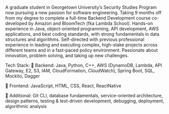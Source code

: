 A graduate student in Georgetown University’s Security Studies Program now pursuing a new passion for software engineering. Taking 9 months off from my degree to complete a full-time Backend Development course co-developed by Amazon and BloomTech (fka Lambda School). Hands-on experience in Java, object-oriented programming, API development, AWS applications, and best coding standards, with strong fundamentals in data structures and algorithms. Self-directed with previous professional experience in leading and executing complex, high-stake projects across different teams and in a fast-paced policy environment. Passionate about innovation, problem solving, and taking up new challenges.


Tech Stack:
📌 Backend: Java, Python, C++, AWS (DynamoDB, Lambda, API Gateway, E2, S3, IAM, CloudFormation, CloudWatch), Spring Boot, SQL, Mockito, Dagger 

📌 Frontend: JavaScript, HTML, CSS, React, ReactNative

📌 Additional: Git CLI, database fundamentals, service-oriented architecture, design patterns, testing & test-driven development, debugging, deployment, algorithmic analysis
